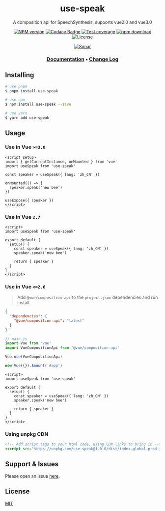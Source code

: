 <div style="text-align: center;" align="center">

# use-speak

A composition api for SpeechSynthesis, supports vue2.0 and vue3.0

[![NPM version][npm-image]][npm-url]
[![Codacy Badge][codacy-image]][codacy-url]
[![Test coverage][codecov-image]][codecov-url]
[![npm download][download-image]][download-url]
[![License][license-image]][license-url]

[![Sonar][sonar-image]][sonar-url]

</div>

<div style="text-align: center; margin-bottom: 20px;" align="center">

### **[Documentation](https://www.saqqdy.com/use-speak)** • **[Change Log](./CHANGELOG.md)**

</div>

## Installing

```bash
# use pnpm
$ pnpm install use-speak

# use npm
$ npm install use-speak --save

# use yarn
$ yarn add use-speak
```

## Usage

### Use in Vue `>=3.0`

```vue
<script setup>
import { getCurrentInstance, onMounted } from 'vue'
import useSpeak from 'use-speak'

const speaker = useSpeak({ lang: 'zh_CN' })

onMounted(() => {
  speaker.speak('new bee')
})

useExpose({ speaker })
</script>
```

### Use in Vue `2.7`

```vue
<script>
import useSpeak from 'use-speak'

export default {
  setup() {
    const speaker = useSpeak({ lang: 'zh_CN' })
    speaker.speak('new bee')

    return { speaker }
  }
}
</script>
```

### Use in Vue `<=2.6`

> Add `@vue/composition-api` to the `project.json` dependencies and run install.

```json
{
  "dependencies": {
    "@vue/composition-api": "latest"
  }
}
```

```js
// main.js
import Vue from 'vue'
import VueCompositionApi from '@vue/composition-api'

Vue.use(VueCompositionApi)

new Vue({}).$mount('#app')
```

```vue
<script>
import useSpeak from 'use-speak'

export default {
  setup() {
    const speaker = useSpeak({ lang: 'zh_CN' })
    speaker.speak('new bee')

    return { speaker }
  }
}
</script>
```

### Using unpkg CDN

```html
<!-- Add script tags to your html code, using CDN links to bring in -->
<script src="https://unpkg.com/use-speak@1.0.0/dist/index.global.prod.js"></script>
```

## Support & Issues

Please open an issue [here](https://github.com/saqqdy/use-speak/issues).

## License

[MIT](LICENSE)

[npm-image]: https://img.shields.io/npm/v/use-speak.svg?style=flat-square
[npm-url]: https://npmjs.org/package/use-speak
[codacy-image]: https://app.codacy.com/project/badge/Grade/f70d4880e4ad4f40aa970eb9ee9d0696
[codacy-url]: https://www.codacy.com/gh/saqqdy/use-speak/dashboard?utm_source=github.com&utm_medium=referral&utm_content=saqqdy/use-speak&utm_campaign=Badge_Grade
[codecov-image]: https://img.shields.io/codecov/c/github/saqqdy/use-speak.svg?style=flat-square
[codecov-url]: https://codecov.io/github/saqqdy/use-speak?branch=master
[download-image]: https://img.shields.io/npm/dm/use-speak.svg?style=flat-square
[download-url]: https://npmjs.org/package/use-speak
[license-image]: https://img.shields.io/badge/License-MIT-blue.svg
[license-url]: LICENSE
[sonar-image]: https://sonarcloud.io/api/project_badges/quality_gate?project=saqqdy_use-speak
[sonar-url]: https://sonarcloud.io/dashboard?id=saqqdy_use-speak
